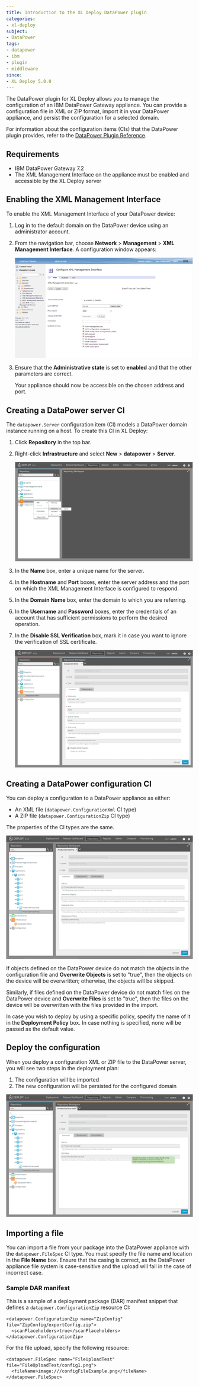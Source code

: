 ```yaml
---
title: Introduction to the XL Deploy DataPower plugin
categories:
- xl-deploy
subject:
- DataPower
tags:
- datapower
- ibm
- plugin
- middleware
since:
- XL Deploy 5.0.0
---
```


The DataPower plugin for XL Deploy allows you to manage the configuration of an IBM DataPower Gateway appliance. You can provide a configuration file in XML or ZIP format, import it in your DataPower appliance, and persist the configuration for a selected domain.

For information about the configuration items (CIs) that the DataPower plugin provides, refer to the [DataPower Plugin Reference](/xl-deploy-xld-datapower-plugin/latest/dataPowerPluginManual.html).

## Requirements

* IBM DataPower Gateway 7.2
* The XML Management Interface on the appliance must be enabled and accessible by the XL Deploy server

## Enabling the XML Management Interface

To enable the XML Management Interface of your DataPower device:

1. Log in to the default domain on the DataPower device using an administrator account.
2. From the navigation bar, choose **Network** > **Management** > **XML Management Interface**. A configuration window appears:

    ![Configure XML Management Interface](images/datapower-configure-xml-management-interface.png)

3. Ensure that the **Administrative state** is set to **enabled** and that the other parameters are correct.

    Your appliance should now be accessible on the chosen address and port.

## Creating a DataPower server CI

The `datapower.Server` configuration item (CI) models a DataPower domain instance running on a host. To create this CI in XL Deploy:

1. Click **Repository** in the top bar.
1. Right-click **Infrastructure** and select **New** > **datapower** > **Server**.

    ![Create new datapower.Server CI](images/datapower-add-server.png)

1. In the **Name** box, enter a unique name for the server.
1. In the **Hostname** and **Port** boxes, enter the server address and the port on which the XML Management Interface is configured to respond.
1. In the **Domain Name** box, enter the domain to which you are referring.
1. In the **Username** and **Password** boxes, enter the credentials of an account that has sufficient permissions to perform the desired operation.
1. In the **Disable SSL Verification** box, mark it in case you want to ignore the verification of SSL certificate.

    ![datapower.Server CI properties](images/datapower-server-properties.png)

## Creating a DataPower configuration CI

You can deploy a configuration to a DataPower appliance as either:

* An XML file (`datapower.ConfigurationXml` CI type)
* A ZIP file (`datapower.ConfigurationZip` CI type)

The properties of the CI types are the same.

![Sample datapower.ConfigurationZip CI](images/datapower-configuration-zip-properties.png)

If objects defined on the DataPower device do not match the objects in the configuration file and **Overwrite Objects** is set to "true", then the objects on the device will be overwritten; otherwise, the objects will be skipped.

Similarly, if files defined on the DataPower device do not match files on the DataPower device and **Overwrite Files** is set to "true", then the files on the device will be overwritten with the files provided in the import.

In case you wish to deploy by using a specific policy, specify the name of it in the **Deployment Policy** box. In case nothing is specified, none will be passed as the default value.

## Deploy the configuration

When you deploy a configuration XML or ZIP file to the DataPower server, you will see two steps in the deployment plan:

1. The configuration will be imported
1. The new configuration will be persisted for the configured domain

![Sample datapower.File CI](images/datapower-configuration-file-properties.png)

## Importing a file

You can import a file from your package into the DataPower appliance with the `datapower.FileSpec` CI type. You must specify the file name and location in the **File Name** box. Ensure that the casing is correct, as the DataPower appliance file system is case-sensitive and the upload will fail in the case of incorrect case.

### Sample DAR manifest

This is a sample of a deployment package (DAR) manifest snippet that defines a `datapower.ConfigurationZip` resource CI:

    <datapower.ConfigurationZip name="ZipConfig" file="ZipConfig/exportConfig.zip">
      <scanPlaceholders>true</scanPlaceholders>
    </datapower.ConfigurationZip>

For the file upload, specify the following resource:

    <datapower.FileSpec name="FileUploadTest" file="FileUploadTest/config1.png">
      <fileName>image:///configFileExample.png</fileName>
    </datapower.FileSpec>
